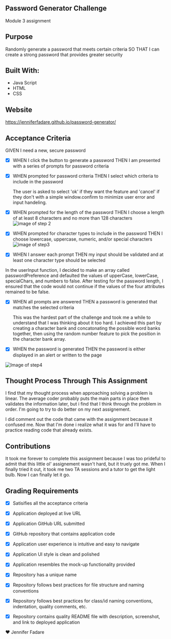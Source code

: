 ## Password Generator Challenge
Module 3 assignment

## Purpose
Randomly generate a password that meets certain criteria
SO THAT I can create a strong password that provides greater security

## Built With:

* Java Script
* HTML
* CSS

## Website

https://jenniferfadare.github.io/password-generator/ 

## Acceptance Criteria

GIVEN I need a new, secure password

- [X] WHEN I click the button to generate a password THEN I am presented with a series of prompts for password criteria

- [X] WHEN prompted for password criteria THEN I select which criteria to include in the password

    The user is asked to select 'ok' if they want the feature and 'cancel' if they don't with a simple window.confirm to minimize user error and input handeling.

- [X] WHEN prompted for the length of the password THEN I choose a length of at least 8 characters and no more than 128 characters
![image of step 2](assets/images/password-generator-step2)

- [X] WHEN prompted for character types to include in the password THEN I choose lowercase, uppercase, numeric, and/or special characters
![image of step3](assets/images/password-generator-step3)

- [X] WHEN I answer each prompt THEN my input should be validated and at least one character type should be selected

In the userInput function, I decided to make an array called passwordPreference and defaulted the values of upperCase, lowerCase, specialChars, and numbers to false.  After testing for the password length, I ensured that the code would not continue if the values of the four attributes remained to be false.

- [X] WHEN all prompts are answered THEN a password is generated that matches the selected criteria


    This was the hardest part of the challenge and took me a while to understand that I was thinking about it too hard.  I achieved this part by creating a character bank and concatonating the possible word banks together, then using the random number feature to pick the position in the character bank array.

- [X] WHEN the password is generated THEN the password is either displayed in an alert or written to the page

![Image of step4](assets/images/password-generator-step4)

## Thought Process Through This Assignment

I find that my thought process when approaching solving a problem is linear.  The average coder probably puts the main parts in place then validates the information later, but i find that I think through the problem in order.  I'm going to try to do better on my next assignement.

I did comment out the code that came with the assignment because it confused me.  Now that I'm done i realize what it was for and I'll have to practice reading code that already exists.

## Contributions

It took me forever to complete this assignment because I was too prideful to admit that this little ol' assignement wasn't hard, but it truely got me.  When I finally tried it out, it took me two TA sessions and a tutor to get the light bulb.  Now I can finally let it go.

## Grading Requirements

- [X] Satisifies all the acceptance criteria

- [X] Application deployed at live URL

- [X] Application GitHub URL submitted

- [X] GitHub repository that contains application code

- [X] Application user experience is intuitive and easy to navigate

- [X] Application UI style is clean and polished

- [X] Application resembles the mock-up functionality provided

- [X] Repository has a unique name

- [X] Repository follows best practices for file structure and naming conventions

- [X] Repository follows best practices for class/id naming conventions, indentation, quality comments, etc.

- [X] Repository contains quality README file with description, screenshot, and link to deployed application


:heart: Jennifer Fadare



